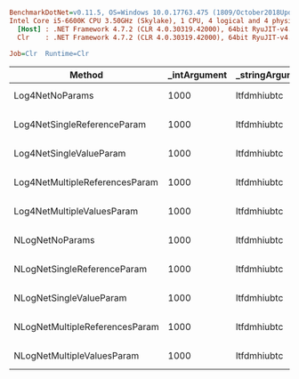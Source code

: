``` ini

BenchmarkDotNet=v0.11.5, OS=Windows 10.0.17763.475 (1809/October2018Update/Redstone5)
Intel Core i5-6600K CPU 3.50GHz (Skylake), 1 CPU, 4 logical and 4 physical cores
  [Host] : .NET Framework 4.7.2 (CLR 4.0.30319.42000), 64bit RyuJIT-v4.7.3362.0
  Clr    : .NET Framework 4.7.2 (CLR 4.0.30319.42000), 64bit RyuJIT-v4.7.3362.0

Job=Clr  Runtime=Clr  

```
|                         Method | _intArgument | _stringArgument |     Mean |     Error |    StdDev | Ratio | Rank |
|------------------------------- |------------- |---------------- |---------:|----------:|----------:|------:|-----:|
|                Log4NetNoParams |         1000 |     ltfdmhiubtc | 7.705 us | 0.0630 us | 0.0589 us |  1.00 |    1 |
|                                |              |                 |          |           |           |       |      |
|    Log4NetSingleReferenceParam |         1000 |     ltfdmhiubtc | 7.801 us | 0.0523 us | 0.0490 us |  1.00 |    1 |
|                                |              |                 |          |           |           |       |      |
|        Log4NetSingleValueParam |         1000 |     ltfdmhiubtc | 8.049 us | 0.0747 us | 0.0699 us |  1.00 |    1 |
|                                |              |                 |          |           |           |       |      |
| Log4NetMultipleReferencesParam |         1000 |     ltfdmhiubtc | 8.742 us | 0.0418 us | 0.0391 us |  1.00 |    1 |
|                                |              |                 |          |           |           |       |      |
|     Log4NetMultipleValuesParam |         1000 |     ltfdmhiubtc | 8.909 us | 0.1000 us | 0.0935 us |  1.00 |    1 |
|                                |              |                 |          |           |           |       |      |
|                NLogNetNoParams |         1000 |     ltfdmhiubtc | 6.056 us | 0.0502 us | 0.0470 us |  1.00 |    1 |
|                                |              |                 |          |           |           |       |      |
|    NLogNetSingleReferenceParam |         1000 |     ltfdmhiubtc | 6.560 us | 0.0411 us | 0.0385 us |  1.00 |    1 |
|                                |              |                 |          |           |           |       |      |
|        NLogNetSingleValueParam |         1000 |     ltfdmhiubtc | 6.631 us | 0.0386 us | 0.0342 us |  1.00 |    1 |
|                                |              |                 |          |           |           |       |      |
| NLogNetMultipleReferencesParam |         1000 |     ltfdmhiubtc | 7.116 us | 0.0419 us | 0.0392 us |  1.00 |    1 |
|                                |              |                 |          |           |           |       |      |
|     NLogNetMultipleValuesParam |         1000 |     ltfdmhiubtc | 7.366 us | 0.0483 us | 0.0403 us |  1.00 |    1 |

